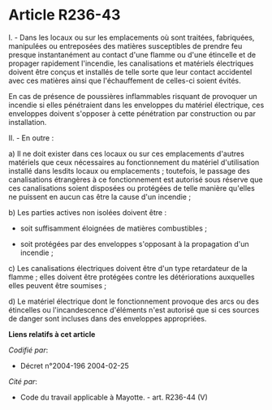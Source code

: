 # Article R236-43

I. - Dans les locaux ou sur les emplacements où sont traitées, fabriquées, manipulées ou entreposées des matières
susceptibles de prendre feu presque instantanément au contact d'une flamme ou d'une étincelle et de propager rapidement
l'incendie, les canalisations et matériels électriques doivent être conçus et installés de telle sorte que leur contact
accidentel avec ces matières ainsi que l'échauffement de celles-ci soient évités.

En cas de présence de poussières inflammables risquant de provoquer un incendie si elles pénétraient dans les enveloppes du
matériel électrique, ces enveloppes doivent s'opposer à cette pénétration par construction ou par installation.

II. - En outre :

a) Il ne doit exister dans ces locaux ou sur ces emplacements d'autres matériels que ceux nécessaires au fonctionnement du
matériel d'utilisation installé dans lesdits locaux ou emplacements ; toutefois, le passage des canalisations étrangères à ce
fonctionnement est autorisé sous réserve que ces canalisations soient disposées ou protégées de telle manière qu'elles ne
puissent en aucun cas être la cause d'un incendie ;

b) Les parties actives non isolées doivent être :

- soit suffisamment éloignées de matières combustibles ;

- soit protégées par des enveloppes s'opposant à la propagation d'un incendie ;

c) Les canalisations électriques doivent être d'un type retardateur de la flamme ; elles doivent être protégées contre les
détériorations auxquelles elles peuvent être soumises ;

d) Le matériel électrique dont le fonctionnement provoque des arcs ou des étincelles ou l'incandescence d'éléments n'est
autorisé que si ces sources de danger sont incluses dans des enveloppes appropriées.

**Liens relatifs à cet article**

_Codifié par_:

  - Décret n°2004-196 2004-02-25

_Cité par_:

  - Code du travail applicable à Mayotte. - art. R236-44 (V)
